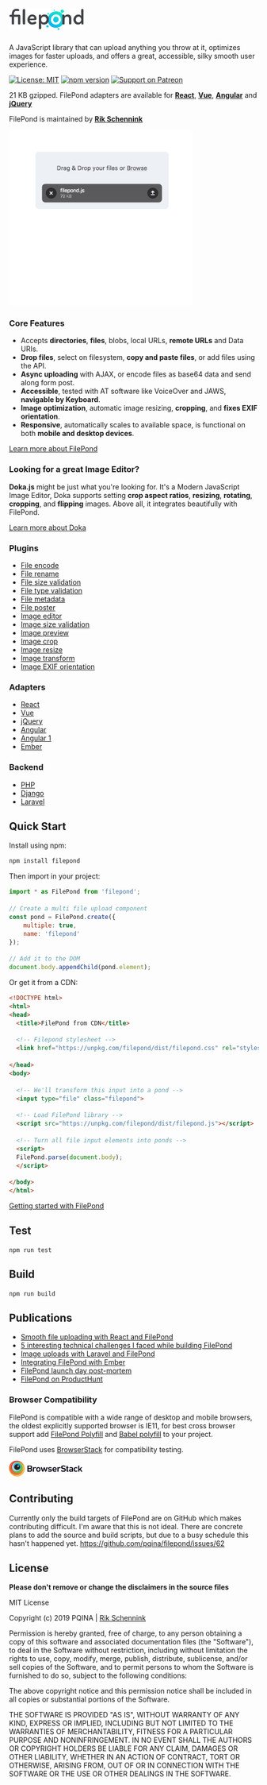# <img src="https://github.com/pqina/filepond-github-assets/blob/master/logo.svg" height="44" alt="FilePond"/>

A JavaScript library that can upload anything you throw at it, optimizes images for faster uploads, and offers a great, accessible, silky smooth user experience.

[![License: MIT](https://img.shields.io/badge/license-MIT-blue.svg)](https://github.com/pqina/filepond/blob/master/LICENSE)
[![npm version](https://badge.fury.io/js/filepond.svg)](https://www.npmjs.com/package/filepond)
[![Support on Patreon](https://img.shields.io/badge/support-patreon-salmon.svg)](https://www.patreon.com/rikschennink)

21 KB gzipped. FilePond adapters are available for **[React](https://github.com/pqina/react-filepond)**, **[Vue](https://github.com/pqina/vue-filepond)**, **[Angular](https://github.com/pqina/ngx-filepond)** and **[jQuery](https://github.com/pqina/jquery-filepond)**

FilePond is maintained by **[Rik Schennink](https://twitter.com/rikschennink/)**

<img src="https://github.com/pqina/filepond-github-assets/blob/master/filepond-animation-01.gif?raw=true" width="370" alt=""/>

### Core Features

*   Accepts **directories**, **files**, blobs, local URLs, **remote URLs** and Data URIs.
*   **Drop files**, select on filesystem, **copy and paste files**, or add files using the API.
*   **Async uploading** with AJAX, or encode files as base64 data and send along form post.
*   **Accessible**, tested with AT software like VoiceOver and JAWS, **navigable by Keyboard**.
*   **Image optimization**, automatic image resizing, **cropping**, and **fixes EXIF orientation**.
*   **Responsive**, automatically scales to available space, is functional on both **mobile and desktop devices**.

[Learn more about FilePond](https://pqina.nl/filepond/)


### Looking for a great Image Editor?

**Doka.js** might be just what you're looking for. It's a Modern JavaScript Image Editor, Doka supports setting **crop aspect ratios**, **resizing**, **rotating**, **cropping**, and **flipping** images. Above all, it integrates beautifully with FilePond.

[Learn more about Doka](https://pqina.nl/doka/)


### Plugins

*   [File encode](https://github.com/pqina/filepond-plugin-file-encode)
*   [File rename](https://github.com/pqina/filepond-plugin-file-rename)
*   [File size validation](https://github.com/pqina/filepond-plugin-file-validate-size)
*   [File type validation](https://github.com/pqina/filepond-plugin-file-validate-type)
*   [File metadata](https://github.com/pqina/filepond-plugin-file-metadata)
*   [File poster](https://github.com/pqina/filepond-plugin-file-poster)
*   [Image editor](https://github.com/pqina/filepond-plugin-image-edit)
*   [Image size validation](https://github.com/pqina/filepond-plugin-image-validate-size)
*   [Image preview](https://github.com/pqina/filepond-plugin-image-preview)
*   [Image crop](https://github.com/pqina/filepond-plugin-image-crop)
*   [Image resize](https://github.com/pqina/filepond-plugin-image-resize)
*   [Image transform](https://github.com/pqina/filepond-plugin-image-transform)
*   [Image EXIF orientation](https://github.com/pqina/filepond-plugin-image-exif-orientation)


### Adapters

*   [React](https://github.com/pqina/react-filepond)
*   [Vue](https://github.com/pqina/vue-filepond)
*   [jQuery](https://github.com/pqina/jquery-filepond)
*   [Angular](https://github.com/pqina/ngx-filepond)
*   [Angular 1](https://github.com/johnnyasantoss/angularjs-filepond)
*   [Ember](https://github.com/alexdiliberto/ember-filepond)


### Backend

*   [PHP](https://github.com/pqina/filepond-boilerplate-php)
*   [Django](https://github.com/ImperialCollegeLondon/django-drf-filepond) 
*   [Laravel](https://github.com/Sopamo/laravel-filepond)


## Quick Start

Install using npm:

```bash
npm install filepond
```

Then import in your project:

```js
import * as FilePond from 'filepond';

// Create a multi file upload component
const pond = FilePond.create({
    multiple: true,
    name: 'filepond'
});

// Add it to the DOM
document.body.appendChild(pond.element);
```

Or get it from a CDN:

```html
<!DOCTYPE html>
<html>
<head>
  <title>FilePond from CDN</title>

  <!-- Filepond stylesheet -->
  <link href="https://unpkg.com/filepond/dist/filepond.css" rel="stylesheet">

</head>
<body>

  <!-- We'll transform this input into a pond -->
  <input type="file" class="filepond">

  <!-- Load FilePond library -->
  <script src="https://unpkg.com/filepond/dist/filepond.js"></script>

  <!-- Turn all file input elements into ponds -->
  <script>
  FilePond.parse(document.body);
  </script>

</body>
</html>
```

[Getting started with FilePond](https://pqina.nl/filepond/docs/patterns/getting-started/)


## Test

```
npm run test
```

## Build

```
npm run build
```


## Publications

*   [Smooth file uploading with React and FilePond](https://itnext.io/uploading-files-with-react-and-filepond-f8a798308557)
*   [5 interesting technical challenges I faced while building FilePond](https://itnext.io/filepond-frontend-trickery-a3073c934c77)
*   [Image uploads with Laravel and FilePond](https://devdojo.com/episode/image-uploads-with-laravel-and-filepond)
*   [Integrating FilePond with Ember](https://alexdiliberto.com/ember-filepond/latest/)
*   [FilePond launch day post-mortem](https://pqina.nl/blog/filepond-launch-day-post-mortem)
*   [FilePond on ProductHunt](https://www.producthunt.com/posts/filepond-js)


### Browser Compatibility

FilePond is compatible with a wide range of desktop and mobile browsers, the oldest explicitly supported browser is IE11, for best cross browser support add [FilePond Polyfill](https://github.com/pqina/filepond-polyfill) and [Babel polyfill](https://babeljs.io/docs/en/babel-polyfill) to your project.

FilePond uses [BrowserStack](https://www.browserstack.com/) for compatibility testing.

[<img src="https://github.com/pqina/filepond-github-assets/blob/master/browserstack-logo.svg" height="32" alt="BrowserStack"/>](https://www.browserstack.com/)


## Contributing

Currently only the build targets of FilePond are on GitHub which makes contributing difficult. I'm aware that this is not ideal. There are concrete plans to add the source and build scripts, but due to a busy schedule this hasn't happened yet.
https://github.com/pqina/filepond/issues/62


## License

**Please don't remove or change the disclaimers in the source files**

MIT License

Copyright (c) 2019 PQINA | [Rik Schennink](mailto:rik@pqina.nl)

Permission is hereby granted, free of charge, to any person obtaining a copy
of this software and associated documentation files (the "Software"), to deal
in the Software without restriction, including without limitation the rights
to use, copy, modify, merge, publish, distribute, sublicense, and/or sell
copies of the Software, and to permit persons to whom the Software is
furnished to do so, subject to the following conditions:

The above copyright notice and this permission notice shall be included in all
copies or substantial portions of the Software.

THE SOFTWARE IS PROVIDED "AS IS", WITHOUT WARRANTY OF ANY KIND, EXPRESS OR
IMPLIED, INCLUDING BUT NOT LIMITED TO THE WARRANTIES OF MERCHANTABILITY,
FITNESS FOR A PARTICULAR PURPOSE AND NONINFRINGEMENT. IN NO EVENT SHALL THE
AUTHORS OR COPYRIGHT HOLDERS BE LIABLE FOR ANY CLAIM, DAMAGES OR OTHER
LIABILITY, WHETHER IN AN ACTION OF CONTRACT, TORT OR OTHERWISE, ARISING FROM,
OUT OF OR IN CONNECTION WITH THE SOFTWARE OR THE USE OR OTHER DEALINGS IN THE
SOFTWARE.
